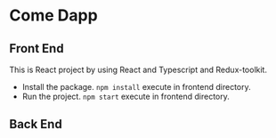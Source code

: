# Come Dapp

## Front End

This is React project by using React and Typescript and Redux-toolkit.

- Install the package.
  `npm install` execute in frontend directory.
- Run the project.
  `npm start` execute in frontend directory.

## Back End
